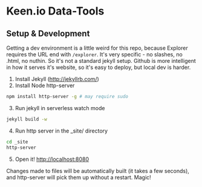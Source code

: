 # Keen.io Data-Tools

## Setup & Development

Getting a dev environment is a little weird for this repo, because Explorer requires the URL end with `/explorer`. It's very specific - no slashes, no .html, no nuthin. So it's not a standard jekyll setup. Github is more intelligent in how it serves it's website, so it's easy to deploy, but local dev is harder.

1. Install Jekyll (http://jekyllrb.com/)
2. Install Node http-server
``` bash
npm install http-server -g # may require sudo
```

3. Run jekyll in serverless watch mode
``` bash
jekyll build -w
```

4. Run http server in the _site/ directory

``` bash
cd _site
http-server
```

5. Open it! [http://localhost:8080](http://localhost:8080)


Changes made to files will be automatically built (it takes a few seconds), and http-server will pick them up without a restart. Magic!
